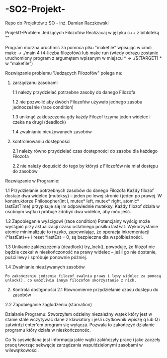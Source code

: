 # -SO2-Projekt-
Repo do Projektów z SO - inż. Damian Raczkowski

Projekt1-Problem Jedzących Filozofów
Realizacaj w języku c++ z bibloteką "<thread>"

Program morzna uruchmić za pomoca plku "makefile" wpisując w cmd:
     make -> ./main 4 (4-liczba filozofów)
     lub
     make run (wtedy odrazu zostanie uruchomiony program z argumętem wpisanym w miejscu * -> ./$(TARGET) * w "makefile")


Rozwiązanie problemu "Jedzących Filozofów" polega na:
1. zarządzanu zasobami
   
    1.1 należy przydzielać potrzebne zasoby do danego Filozofa
   
    1.2 nie pozwolić aby dwóch Filozofów używało jednego zasobu jednocześnie (race condition)
   
    1.3 uniknąć zakleszczenia gdy każdy Filozof trzyma jeden widelec i czeka na drugi (deadlock)
   
    1.4 zwalnianiu nieużywanych zasobów
   
3. kontroleowaniu dostępności
   
    2.1 należy równo przydzielać czas dostępności do zasobu dla każdego Filozofa
   
    2.2 nie należy dopuścić do tego by któryś z Filozofów nie miał dostępu do zasobów

Rozwiązanie w Programie:

1.1 Przydzielanie potrzebnych zasobów do danego Filozofa
    Każdy filozof dostaje dwa widelce (muteksy) – jeden po lewej stronie i jeden po prawej.
    W konstruktorze Philosopher(int i, mutex* left, mutex* right, atomic<int>* lastEatTime) przypisuje się im odpowiednie muteksy.
    Każdy filozof działa w osobnym wątku i próbuje zdobyć dwa widelce, aby móc jeść.

1.2 Zapobieganie wyścigowi (race condition)
    Potencjalny wyścig może wystąpić przy aktualizacji czasu ostatniego posiłku lastEat. Wykorzystanie atomic<int> minimalizuje to ryzyko, zapewniając, że operacja inkrementacji (*lastEat)++ i reset *lastEat = 0; są bezpieczne dla współbieżności.

1.3 Unikanie zakleszczenia (deadlock)
     try_lock(), powoduje, że filozof nie będzie czekał w nieskończoność na prawy widelec – jeśli go nie dostanie, puści lewy i spróbuje ponownie później.


1.4 Zwalnianie nieużywanych zasobów

    Po zakończeniu jedzenia filozof zwalnia prawy i lewy widelec za pomocą unlock(), co umożliwia innym filozofom skorzystanie z nich.

2. Kontrola dostępności
2.1 Równomierne przydzielanie czasu dostępu do zasobów

    

2.2 Zapobieganie zagłodzeniu (starvation)

    



Działanie Programu:
Stworzyłem odzielny niezależny wątek który jest w stanie stale wczytywać dane z klawiatóry i jeśli użytkownik wpiszę q lub Q 
i zatwirdzi enter'em program się wyłącza. Pozwala to zakończyć działanie programu który działa w nieskończonośc.

Co 1s syswietlana jest informacja jakie wątki  zakińczyły pracę i jake zaczeły pracę tworząc sekwęcje zarządzania wspułdzielonymi zasobami w wilewątkowości.
